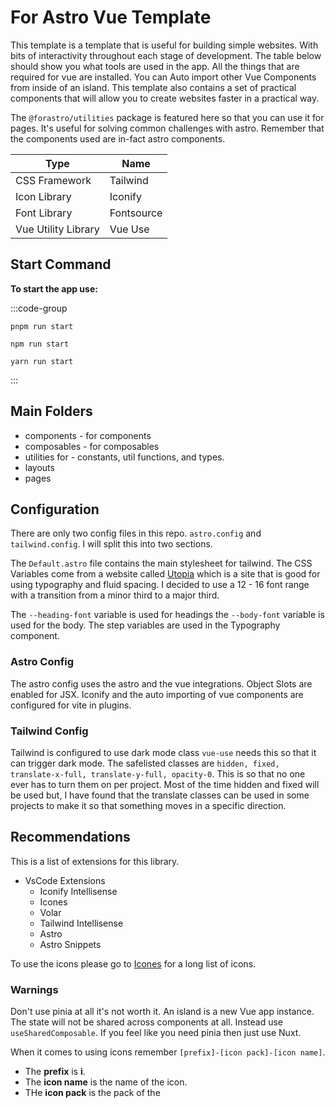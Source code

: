 # For Astro Vue Template

This template is a template that is useful for building simple websites. With bits of interactivity throughout each stage of development. The table below should show you what tools are used in the app. All the things that are required for vue are installed. You can Auto import other Vue Components from inside of an island. This template also contains a set of practical components that will allow you to create websites faster in a practical way.

The `@forastro/utilities` package is featured here so that you can use it for pages. It's useful for solving common challenges with astro. Remember that the components used are in-fact astro components.

| Type                | Name       |
| ------------------- | ---------- |
| CSS Framework       | Tailwind   |
| Icon Library        | Iconify    |
| Font Library        | Fontsource |
| Vue Utility Library | Vue Use    |

## Start Command

**To start the app use:**

:::code-group

```[pnpm]
pnpm run start 
```

```[npm]
npm run start 
```

```[yarn]
yarn run start 
```

:::

## Main Folders

- components - for components
- composables - for composables
- utilities for - constants, util functions, and types.
- layouts
- pages  

## Configuration

There are only two config files in this repo. `astro.config` and `tailwind.config`. I will split this into two sections.

The `Default.astro` file contains the main stylesheet for tailwind. The CSS Variables come from a website called [Utopia](https://utopia.fyi/) which is a site that is good for using typography and fluid spacing. I decided to use a 12 - 16 font range with a transition from a minor third to a major third.

The `--heading-font` variable is used for headings the `--body-font` variable is used for the body. The step variables are used in the Typography component.

### Astro Config

The astro config uses the astro and the vue integrations. Object Slots are enabled for JSX. Iconify and the auto importing of vue components are configured for vite in plugins.

### Tailwind Config

Tailwind is configured to use dark mode class `vue-use` needs this so that it can trigger dark mode. The safelisted classes are `hidden, fixed, translate-x-full, translate-y-full, opacity-0`. This is so that no one ever has to turn them on per project. Most of the time hidden and fixed will be used but, I have found that the translate classes can be used in some projects to make it so that something moves in a specific direction.

## Recommendations

This is a list of extensions for this library.

- VsCode Extensions
  - Iconify Intellisense
  - Icones
  - Volar
  - Tailwind Intellisense
  - Astro
  - Astro Snippets

To use the icons please go to [Icones](https://icones.netlify.app/) for a long list of icons.

### Warnings
  
Don't use pinia at all it's not worth it. An island is a new Vue app instance. The state will not be shared across components at all. Instead use `useSharedComposable`. If you feel like you need pinia then just use Nuxt.

When it comes to using icons remember `[prefix]-[icon pack]-[icon name]`.

- The **prefix** is **i**.
- The **icon name** is the name of the icon.
- THe **icon pack** is the pack of the
